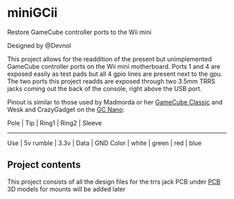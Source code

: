 # miniGCii
Restore GameCube controller ports to the Wii mini

Designed by @Devnol

This project allows for the readdition of the present but unimplemented GameCube controller ports on the Wii mini motherboard. Ports 1 and 4 are exposed easily as test pads but all 4 gpio lines are present next to the gpu.
The two ports this project readds are exposed through two 3.5mm TRRS jacks coming out the back of the console, right above the USB port.

Pinout is similar to those used by Madmorda or her [GameCube Classic](https://www.youtube.com/watch?v=_BxwS_uTKt4) and Wesk and CrazyGadget on the [GC Nano](https://bitbuilt.net/forums/index.php?threads/gc-nano-the-worlds-smallest-gamecube.5697/):

Pole | Tip | Ring1 | Ring2 | Sleeve
__________________________________
Use  | 5v rumble | 3.3v | Data | GND
Color | white | green | red | blue

## Project contents

This project consists of all the design files for the trrs jack PCB under [PCB](/PCB)
3D models for mounts will be added later
